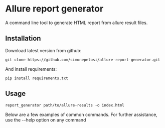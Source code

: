 # Allure report generator

A command line tool to generate HTML report from allure result files.

## Installation

Download latest version from github: 

`git clone https://github.com/simonepelosi/allure-report-generator.git`

And install requirements: 

`pip install requirements.txt`

## Usage

`report_generator path/to/allure-results -o index.html`

Below are a few examples of common commands. For further assistance, use the --help option on any command
